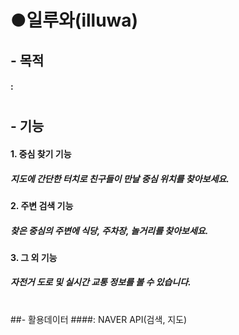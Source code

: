 # ●일루와(illuwa)

## - 목적

#### :

#

## - 기능
#### 1. 중심 찾기 기능
#####   지도에 간단한 터치로 친구들이 만날 중심 위치를 찾아보세요.
###
#### 2. 주변 검색 기능
#####   찾은 중심의 주변에 식당, 주차장, 놀거리를 찾아보세요.
###
#### 3. 그 외 기능
#####   자전거 도로 및 실시간 교통 정보를 볼 수 있습니다.
#

##- 활용데이터
####: NAVER API(검색, 지도)



